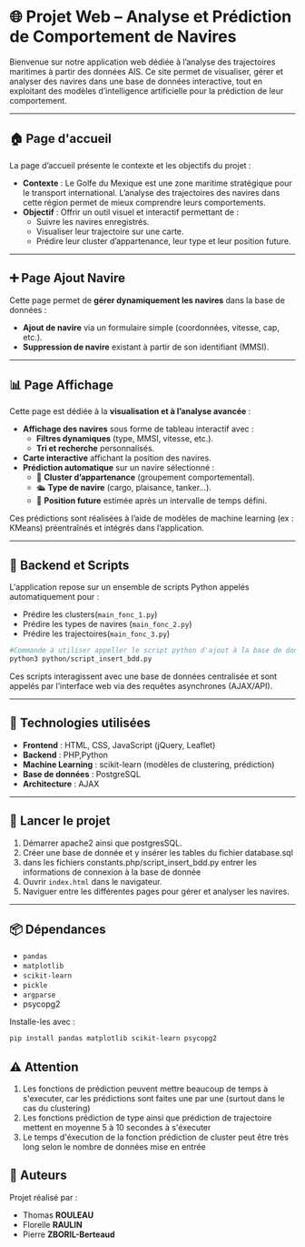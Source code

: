 # 🌐 Projet Web – Analyse et Prédiction de Comportement de Navires

Bienvenue sur notre application web dédiée à l’analyse des trajectoires maritimes à partir des données AIS. Ce site permet de visualiser, gérer et analyser des navires dans une base de données interactive, tout en exploitant des modèles d’intelligence artificielle pour la prédiction de leur comportement.

---

## 🏠 Page d'accueil

La page d’accueil présente le contexte et les objectifs du projet :

- **Contexte** : Le Golfe du Mexique est une zone maritime stratégique pour le transport international. L’analyse des trajectoires des navires dans cette région permet de mieux comprendre leurs comportements.
- **Objectif** : Offrir un outil visuel et interactif permettant de :
  - Suivre les navires enregistrés.
  - Visualiser leur trajectoire sur une carte.
  - Prédire leur cluster d’appartenance, leur type et leur position future.

---

## ➕ Page Ajout Navire

Cette page permet de **gérer dynamiquement les navires** dans la base de données :

- **Ajout de navire** via un formulaire simple (coordonnées, vitesse, cap, etc.).
- **Suppression de navire** existant à partir de son identifiant (MMSI).

---

## 📊 Page Affichage

Cette page est dédiée à la **visualisation et à l’analyse avancée** :

- **Affichage des navires** sous forme de tableau interactif avec :
  - **Filtres dynamiques** (type, MMSI, vitesse, etc.).
  - **Tri et recherche** personnalisés.
- **Carte interactive** affichant la position des navires.
- **Prédiction automatique** sur un navire sélectionné :
  - 📌 **Cluster d’appartenance** (groupement comportemental).
  - 🛳️ **Type de navire** (cargo, plaisance, tanker…).
  - 🧭 **Position future** estimée après un intervalle de temps défini.

Ces prédictions sont réalisées à l’aide de modèles de machine learning (ex : KMeans) préentraînés et intégrés dans l’application.

---

## 🧠 Backend et Scripts

L'application repose sur un ensemble de scripts Python appelés automatiquement pour :

- Prédire les clusters(`main_fonc_1.py`)
- Prédire les types de navires (`main_fonc_2.py`)
- Prédire les trajectoires(`main_fonc_3.py`)

```bash
#Commande à utiliser appeller le script python d'ajout à la base de donnée
python3 python/script_insert_bdd.py
```

Ces scripts interagissent avec une base de données centralisée et sont appelés par l’interface web via des requêtes asynchrones (AJAX/API).

---

## 📁 Technologies utilisées

- **Frontend** : HTML, CSS, JavaScript (jQuery, Leaflet)
- **Backend** : PHP,Python
- **Machine Learning** : scikit-learn (modèles de clustering, prédiction)
- **Base de données** : PostgreSQL
- **Architecture** : AJAX

---

## 🚀 Lancer le projet

1. Démarrer apache2 ainsi que postgresSQL.
2. Créer une base de donnée et y insérer les tables du fichier database.sql
3. dans les fichiers constants.php/script_insert_bdd.py entrer les informations de connexion à la base de donnée
3. Ouvrir `index.html` dans le navigateur.
4. Naviguer entre les différentes pages pour gérer et analyser les navires.

---
## 📦 Dépendances

* `pandas`
* `matplotlib`
* `scikit-learn`
* `pickle`
* `argparse`
* psycopg2

Installe-les avec :

```bash
pip install pandas matplotlib scikit-learn psycopg2 
```


## ⚠️ Attention 
1. Les fonctions de prédiction peuvent mettre beaucoup de temps à s'executer, car les prédictions sont faites une par une (surtout dans le cas du clustering)
2. Les fonctions prédiction de type ainsi que prédiction de trajectoire mettent en moyenne 5 à 10 secondes à s'éxecuter
3. Le temps d'éxecution de la fonction prédiction de cluster peut être très long selon le nombre de données mise en entrée
## 👥 Auteurs

Projet réalisé par :

- Thomas **ROULEAU**
- Florelle **RAULIN**
- Pierre **ZBORIL-Berteaud**
